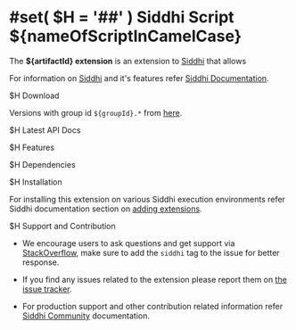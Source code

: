 ﻿#set( $H = '##' )
Siddhi Script ${nameOfScriptInCamelCase}
======================================

The **${artifactId} extension** is an extension to <a target="_blank" href="https://siddhi.io">Siddhi</a> that allows

For information on <a target="_blank" href="https://siddhi.io/">Siddhi</a> and it's features refer <a target="_blank" href="https://siddhi.io/redirect/docs.html">Siddhi Documentation</a>. 

$H Download

Versions with group id `${groupId}.*` from <a target="_blank" href="https://mvnrepository.com/artifact/${package}/${artifactId}/">here</a>.

$H Latest API Docs

$H Features
    
$H Dependencies 
   
$H Installation
   
For installing this extension on various Siddhi execution environments refer Siddhi documentation section on <a target="_blank" href="https://siddhi.io/redirect/add-extensions.html">adding extensions</a>.
   
$H Support and Contribution
   
* We encourage users to ask questions and get support via <a target="_blank" href="https://stackoverflow.com/questions/tagged/siddhi">StackOverflow</a>, make sure to add the `siddhi` tag to the issue for better response.

* If you find any issues related to the extension please report them on <a target="_blank" href="https://github.com/siddhi-io/${artifactId}/issues">the issue tracker</a>.

* For production support and other contribution related information refer <a target="_blank" href="https://siddhi.io/community/">Siddhi Community</a> documentation.